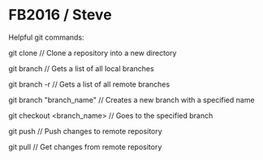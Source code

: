 # FB2016 / Steve
Helpful git commands:

git clone   // Clone a repository into a new directory

git branch  // Gets a list of all local branches

git branch -r   // Gets a list of all remote branches

git branch "branch_name"    // Creates a new branch with a specified name

git checkout <branch_name>      // Goes to the specified branch

git push    // Push changes to remote repository

git pull    // Get changes from remote repository